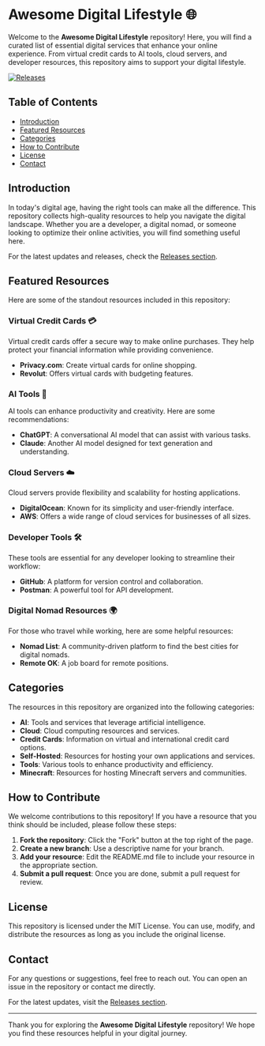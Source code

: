 # Awesome Digital Lifestyle 🌐

Welcome to the **Awesome Digital Lifestyle** repository! Here, you will find a curated list of essential digital services that enhance your online experience. From virtual credit cards to AI tools, cloud servers, and developer resources, this repository aims to support your digital lifestyle.

[![Releases](https://img.shields.io/github/release/sergiiogg72/awesome-digital-lifestyle.svg)](https://github.com/sergiiogg72/awesome-digital-lifestyle/releases)

## Table of Contents

- [Introduction](#introduction)
- [Featured Resources](#featured-resources)
- [Categories](#categories)
- [How to Contribute](#how-to-contribute)
- [License](#license)
- [Contact](#contact)

## Introduction

In today's digital age, having the right tools can make all the difference. This repository collects high-quality resources to help you navigate the digital landscape. Whether you are a developer, a digital nomad, or someone looking to optimize their online activities, you will find something useful here.

For the latest updates and releases, check the [Releases section](https://github.com/sergiiogg72/awesome-digital-lifestyle/releases).

## Featured Resources

Here are some of the standout resources included in this repository:

### Virtual Credit Cards 💳

Virtual credit cards offer a secure way to make online purchases. They help protect your financial information while providing convenience. 

- **Privacy.com**: Create virtual cards for online shopping.
- **Revolut**: Offers virtual cards with budgeting features.

### AI Tools 🤖

AI tools can enhance productivity and creativity. Here are some recommendations:

- **ChatGPT**: A conversational AI model that can assist with various tasks.
- **Claude**: Another AI model designed for text generation and understanding.

### Cloud Servers ☁️

Cloud servers provide flexibility and scalability for hosting applications. 

- **DigitalOcean**: Known for its simplicity and user-friendly interface.
- **AWS**: Offers a wide range of cloud services for businesses of all sizes.

### Developer Tools 🛠️

These tools are essential for any developer looking to streamline their workflow:

- **GitHub**: A platform for version control and collaboration.
- **Postman**: A powerful tool for API development.

### Digital Nomad Resources 🌍

For those who travel while working, here are some helpful resources:

- **Nomad List**: A community-driven platform to find the best cities for digital nomads.
- **Remote OK**: A job board for remote positions.

## Categories

The resources in this repository are organized into the following categories:

- **AI**: Tools and services that leverage artificial intelligence.
- **Cloud**: Cloud computing resources and services.
- **Credit Cards**: Information on virtual and international credit card options.
- **Self-Hosted**: Resources for hosting your own applications and services.
- **Tools**: Various tools to enhance productivity and efficiency.
- **Minecraft**: Resources for hosting Minecraft servers and communities.

## How to Contribute

We welcome contributions to this repository! If you have a resource that you think should be included, please follow these steps:

1. **Fork the repository**: Click the "Fork" button at the top right of the page.
2. **Create a new branch**: Use a descriptive name for your branch.
3. **Add your resource**: Edit the README.md file to include your resource in the appropriate section.
4. **Submit a pull request**: Once you are done, submit a pull request for review.

## License

This repository is licensed under the MIT License. You can use, modify, and distribute the resources as long as you include the original license.

## Contact

For any questions or suggestions, feel free to reach out. You can open an issue in the repository or contact me directly.

For the latest updates, visit the [Releases section](https://github.com/sergiiogg72/awesome-digital-lifestyle/releases).

---

Thank you for exploring the **Awesome Digital Lifestyle** repository! We hope you find these resources helpful in your digital journey.